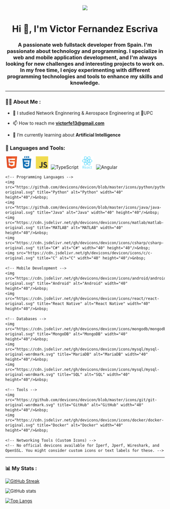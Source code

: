 <div id="header" align="center">
    <img src="https://media.giphy.com/media/26tn33aiTi1jkl6H6/giphy.gif" width="200" />
    <h1 align="center">Hi 👋, I'm Victor Fernandez Escriva</h1>
    <h3 align="center">A passionate web fullstack developer from Spain. I'm passionate about technology and programming. I specialize in web and mobile application development, and I'm always looking for new challenges and interesting projects to work on. In my free time, I enjoy experimenting with different programming technologies and tools to enhance my skills and knowledge. </h3>
</div>

---

### 👨‍💻 About Me :

- 📝 I studied Network Enginnering & Aerospace Engineering at 📌UPC

- 📫 How to reach me **victorfe13@gmail.com**

- 🌱 I’m currently learning about **Artificial Intelligence**



<div align="left">
    <h3>🔨 Languages and Tools:</h3>
<div>
    <!-- Web Development -->
    <img src="https://github.com/devicons/devicon/blob/master/icons/html5/html5-original.svg" title="HTML5" alt="HTML" width="40" height="40"/>&nbsp;
    <img src="https://github.com/devicons/devicon/blob/master/icons/css3/css3-plain-wordmark.svg" title="CSS3" alt="CSS" width="40" height="40"/>&nbsp;
    <img src="https://github.com/devicons/devicon/blob/master/icons/javascript/javascript-original.svg" title="JavaScript" alt="JavaScript" width="40" height="40"/>&nbsp;
    <img src="https://cdn.jsdelivr.net/gh/devicons/devicon/icons/typescript/typescript-plain.svg" alt="TypeScript" width="40" height="40"/>&nbsp;
    <img src="https://github.com/devicons/devicon/blob/master/icons/react/react-original-wordmark.svg" title="React" alt="React" width="40" height="40"/>&nbsp;
    <img src="https://cdn.jsdelivr.net/gh/devicons/devicon/icons/angularjs/angularjs-plain.svg" title="Angular" alt="Angular" width="40" height="40"/>&nbsp;
    
    <!-- Programming Languages -->
    <img src="https://github.com/devicons/devicon/blob/master/icons/python/python-original.svg" title="Python" alt="Python" width="40" height="40"/>&nbsp;
    <img src="https://github.com/devicons/devicon/blob/master/icons/java/java-original.svg" title="Java" alt="Java" width="40" height="40"/>&nbsp;
    <img src="https://cdn.jsdelivr.net/gh/devicons/devicon/icons/matlab/matlab-original.svg" title="MATLAB" alt="MATLAB" width="40" height="40"/>&nbsp;
    <img src="https://cdn.jsdelivr.net/gh/devicons/devicon/icons/csharp/csharp-original.svg" title="C#" alt="C#" width="40" height="40"/>&nbsp;
    <img src="https://cdn.jsdelivr.net/gh/devicons/devicon/icons/c/c-original.svg" title="C" alt="C" width="40" height="40"/>&nbsp;

    <!-- Mobile Development -->
    <img src="https://cdn.jsdelivr.net/gh/devicons/devicon/icons/android/android-original.svg" title="Android" alt="Android" width="40" height="40"/>&nbsp;
    <img src="https://cdn.jsdelivr.net/gh/devicons/devicon/icons/react/react-original.svg" title="React Native" alt="React Native" width="40" height="40"/>&nbsp;
    
    <!-- Databases -->
    <img src="https://cdn.jsdelivr.net/gh/devicons/devicon/icons/mongodb/mongodb-original.svg" title="MongoDB" alt="MongoDB" width="40" height="40"/>&nbsp;
    <img src="https://cdn.jsdelivr.net/gh/devicons/devicon/icons/mysql/mysql-original-wordmark.svg" title="MariaDB" alt="MariaDB" width="40" height="40"/>&nbsp;
    <img src="https://cdn.jsdelivr.net/gh/devicons/devicon/icons/mysql/mysql-original-wordmark.svg" title="SQL" alt="SQL" width="40" height="40"/>&nbsp;

    <!-- Tools -->
    <img src="https://github.com/devicons/devicon/blob/master/icons/git/git-original-wordmark.svg" title="GitHub" alt="GitHub" width="40" height="40"/>&nbsp;
    <img src="https://cdn.jsdelivr.net/gh/devicons/devicon/icons/docker/docker-original.svg" title="Docker" alt="Docker" width="40" height="40"/>&nbsp;

    <!-- Networking Tools (Custom Icons) -->
    <!-- No official devicons available for Iperf, Jperf, Wireshark, and OpenSSL. You might consider custom icons or text labels for these. -->
</div>
   
</div>

---

### 📊 My Stats :

[![GitHub Streak](http://github-readme-streak-stats.herokuapp.com?user=VictorFernandezEscriva&theme=highcontrast)](https://git.io/streak-stats)

![GitHub stats](https://github-readme-stats.vercel.app/api?username=VictorFernandezEscriva&show_icons=true&theme=radical)

[![Top Langs](https://github-readme-stats.vercel.app/api/top-langs/?username=VictorFernandezEscriva&theme=tokyonight)](https://github.com/VictorFernandezEscriva/github-readme-stats)
